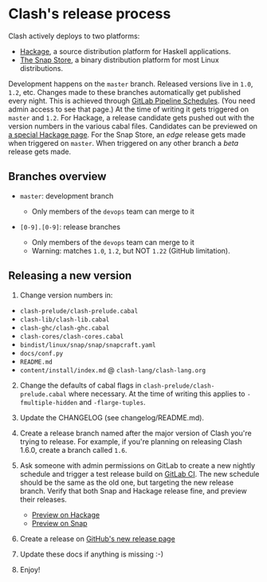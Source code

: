 # Clash's release process

Clash actively deploys to two platforms:

 * [Hackage](http://hackage.haskell.org/package/clash-prelude), a source
   distribution platform for Haskell applications.
 * [The Snap Store](https://snapcraft.io/clash), a binary distribution platform
   for most Linux distributions.

Development happens on the `master` branch. Released versions live in `1.0`,
`1.2`, etc. Changes made to these branches automatically get published every 
night. This is achieved through [GitLab Pipeline Schedules](https://gitlab.com/clash-lang/clash-compiler/pipeline_schedules).
(You need admin access to see that page.) At the time of writing it gets 
triggered on `master` and `1.2`. For Hackage, a release candidate gets pushed out 
with the version numbers in the various cabal files. Candidates can be previewed 
on [a special Hackage page](http://hackage.haskell.org/package/clash-prelude/candidates/).
For the Snap Store, an _edge_ release gets made when triggered on `master`. When
triggered on any other branch a _beta_ release gets made. 

## Branches overview
* `master`: development branch
  * Only members of the `devops` team can merge to it
  
* `[0-9].[0-9]`: release branches
  * Only members of the `devops` team can merge to it
  * Warning: matches `1.0`, `1.2`, but NOT `1.22` (GitHub limitation).
 
## Releasing a new version
1. Change version numbers in:
  * `clash-prelude/clash-prelude.cabal`
  * `clash-lib/clash-lib.cabal`
  * `clash-ghc/clash-ghc.cabal`
  * `clash-cores/clash-cores.cabal`
  * `bindist/linux/snap/snap/snapcraft.yaml`
  * `docs/conf.py`
  * `README.md`
  * `content/install/index.md` @ `clash-lang/clash-lang.org`
2. Change the defaults of cabal flags in `clash-prelude/clash-prelude.cabal`
   where necessary. At the time of writing this applies to `-fmultiple-hidden`
   and `-flarge-tuples`.
3. Update the CHANGELOG (see changelog/README.md).
4. Create a release branch named after the major version of Clash you're trying to
   release. For example, if you're planning on releasing Clash 1.6.0, create a
   branch called `1.6`.
5. Ask someone with admin permissions on GitLab to create a new nightly schedule
   and trigger a test release build on [GitLab CI](https://gitlab.com/clash-lang/clash-compiler/pipeline_schedules).
   The new schedule should be the same as the old one, but targeting the new
   release branch. Verify that both Snap and Hackage release fine, and preview
   their releases.
     * [Preview on Hackage](http://hackage.haskell.org/package/clash-prelude/candidates/)
     * [Preview on Snap](https://snapcraft.io/clash)

6. Create a release on [GitHub's new release page](https://github.com/clash-lang/clash-compiler/releases/new)
7. Update these docs if anything is missing :-)
8. Enjoy!
